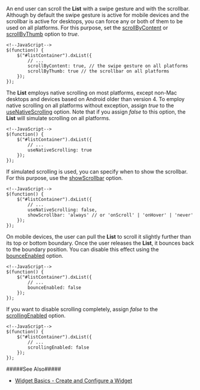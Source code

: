 An end user can scroll the **List** with a swipe gesture and with the scrollbar. Although by default the swipe gesture is active for mobile devices and the scrollbar is active for desktops, you can force any or both of them to be used on all platforms. For this purpose, set the [scrollByContent](/api-reference/10%20UI%20Widgets/dxList/1%20Configuration/scrollByContent.md '/Documentation/ApiReference/UI_Widgets/dxList/Configuration/#scrollByContent') or [scrollByThumb](/api-reference/10%20UI%20Widgets/dxList/1%20Configuration/scrollByThumb.md '/Documentation/ApiReference/UI_Widgets/dxList/Configuration/#scrollByThumb') option to *true*.

    <!--JavaScript-->
    $(function() {
		$("#listContainer").dxList({
            // ...
            scrollByContent: true, // the swipe gesture on all platforms
            scrollByThumb: true // the scrollbar on all platforms
        });
    });

The **List** employs native scrolling on most platforms, except non-Mac desktops and devices based on Android older than version 4. To employ native scrolling on all platforms without exception, assign *true* to the [useNativeScrolling](/api-reference/10%20UI%20Widgets/dxList/1%20Configuration/useNativeScrolling.md '/Documentation/ApiReference/UI_Widgets/dxList/Configuration/#useNativeScrolling') option. Note that if you assign *false* to this option, the **List** will simulate scrolling on all platforms.

    <!--JavaScript-->
    $(function() {
		$("#listContainer").dxList({
            // ...
            useNativeScrolling: true
        });
    });

If simulated scrolling is used, you can specify when to show the scrollbar. For this purpose, use the [showScrollbar](/api-reference/10%20UI%20Widgets/dxList/1%20Configuration/showScrollbar.md '/Documentation/ApiReference/UI_Widgets/dxList/Configuration/#showScrollbar') option.

    <!--JavaScript-->
    $(function() {
		$("#listContainer").dxList({
            // ...
            useNativeScrolling: false,
            showScrollbar: 'always' // or 'onScroll' | 'onHover' | 'never'
        });
    });

On mobile devices, the user can pull the **List** to scroll it slightly further than its top or bottom boundary. Once the user releases the **List**, it bounces back to the boundary position. You can disable this effect using the [bounceEnabled](/api-reference/10%20UI%20Widgets/dxList/1%20Configuration/bounceEnabled.md '/Documentation/ApiReference/UI_Widgets/dxList/Configuration/#bounceEnabled') option.

    <!--JavaScript-->
    $(function() {
		$("#listContainer").dxList({
            // ...
            bounceEnabled: false
        });
    });

If you want to disable scrolling completely, assign *false* to the [scrollingEnabled](/api-reference/10%20UI%20Widgets/dxList/1%20Configuration/scrollingEnabled.md '/Documentation/ApiReference/UI_Widgets/dxList/Configuration/#scrollingEnabled') option.

    <!--JavaScript-->
    $(function() {
		$("#listContainer").dxList({
            // ...
            scrollingEnabled: false
        });
    });

#####See Also#####
- [Widget Basics - Create and Configure a Widget](/concepts/00%20Getting%20Started/10%20Widget%20Basics%20-%20jQuery/01%20Create%20and%20Configure%20a%20Widget.md '/Documentation/Guide/Getting_Started/Widget_Basics_-_jQuery/Create_and_Configure_a_Widget/')